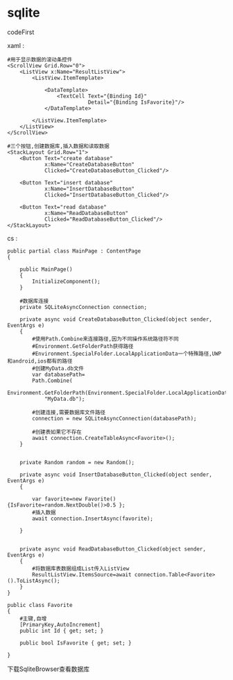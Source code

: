 # sqlite

codeFirst

xaml :

    #用于显示数据的滚动条控件
    <ScrollView Grid.Row="0">
        <ListView x:Name="ResultListView">
            <ListView.ItemTemplate>

                <DataTemplate>
                    <TextCell Text="{Binding Id}"
                              Detail="{Binding IsFavorite}"/>
                </DataTemplate>

            </ListView.ItemTemplate>
        </ListView>
    </ScrollView>

    #三个按钮,创建数据库,插入数据和读取数据
    <StackLayout Grid.Row="1">
        <Button Text="create database"
                x:Name="CreateDatabaseButton"
                Clicked="CreateDatabaseButton_Clicked"/>

        <Button Text="insert database"
                x:Name="InsertDatabaseButton"
                Clicked="InsertDatabaseButton_Clicked"/>

        <Button Text="read database"
                x:Name="ReadDatabaseButton"
                Clicked="ReadDatabaseButton_Clicked"/>
    </StackLayout>

cs :

    public partial class MainPage : ContentPage
    {   

        public MainPage()
        {
            InitializeComponent();
        }

        #数据库连接
        private SQLiteAsyncConnection connection;

        private async void CreateDatabaseButton_Clicked(object sender, EventArgs e)
        {   
            #使用Path.Combine来连接路径,因为不同操作系统路径符不同
            #Environment.GetFolderPath获得路径
            #Environment.SpecialFolder.LocalApplicationData一个特殊路径,UWP和android,ios都有的路径
            #创建MyData.db文件
            var databasePath=
            Path.Combine(
                Environment.GetFolderPath(Environment.SpecialFolder.LocalApplicationData),
                "MyData.db");

            #创建连接,需要数据库文件路径
            connection = new SQLiteAsyncConnection(databasePath);

            #创建表如果它不存在
            await connection.CreateTableAsync<Favorite>();
        }


        private Random random = new Random();

        private async void InsertDatabaseButton_Clicked(object sender, EventArgs e)
        {   

            var favorite=new Favorite() {IsFavorite=random.NextDouble()>0.5 };
            #插入数据
            await connection.InsertAsync(favorite);

        }


        private async void ReadDatabaseButton_Clicked(object sender, EventArgs e)
        {   
            #将数据库表数据组成List传入ListView
            ResultListView.ItemsSource=await connection.Table<Favorite>().ToListAsync();
        }
    }

    public class Favorite
    {   
        #主键,自增
        [PrimaryKey,AutoIncrement]
        public int Id { get; set; }

        public bool IsFavorite { get; set; }

    }

下载SqliteBrowser查看数据库

